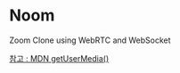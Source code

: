 # Noom

Zoom Clone using WebRTC and WebSocket


[참고 : MDN getUserMedia()](https://developer.mozilla.org/ko/docs/Web/API/MediaDevices/getUserMedia)